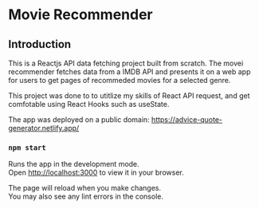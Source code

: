 # Movie Recommender

## Introduction
This is a Reactjs API data fetching project built from  scratch. The movei recommender fetches data from a IMDB API and presents it on a web app for users to get pages of recommeded movies for a selected genre.

This project was done to to utitlize my skills of React API request, and get comfotable using React Hooks such as useState.

The app was deployed on a public domain: https://advice-quote-generator.netlify.app/

### `npm start`

Runs the app in the development mode.\
Open [http://localhost:3000](http://localhost:3000) to view it in your browser.

The page will reload when you make changes.\
You may also see any lint errors in the console.
